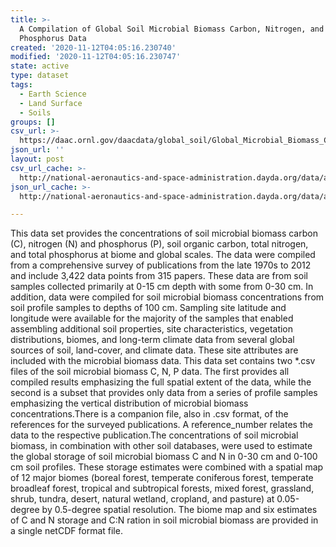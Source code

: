 ```yaml
---
title: >-
  A Compilation of Global Soil Microbial Biomass Carbon, Nitrogen, and
  Phosphorus Data
created: '2020-11-12T04:05:16.230740'
modified: '2020-11-12T04:05:16.230747'
state: active
type: dataset
tags:
  - Earth Science
  - Land Surface
  - Soils
groups: []
csv_url: >-
  https://daac.ornl.gov/daacdata/global_soil/Global_Microbial_Biomass_C_N_P//comp/Soil_Microbial_Biomass_C_N_P_references.csv
json_url: ''
layout: post
csv_url_cache: >-
  http://national-aeronautics-and-space-administration.dayda.org/data/a-compilation-of-global-soil-m.csv
json_url_cache: >-
  http://national-aeronautics-and-space-administration.dayda.org/data/a-compilation-of-global-soil-m.json

---
```


This data set provides the concentrations of soil microbial biomass carbon (C), nitrogen (N) and phosphorus (P), soil organic carbon, total nitrogen, and total phosphorus at biome and global scales. The data were compiled from a comprehensive survey of publications from the late 1970s to 2012 and include 3,422 data points from 315 papers. These data are from soil samples collected primarily at 0-15 cm depth with some from 0-30 cm. In addition, data were compiled for soil microbial biomass concentrations from soil profile samples to depths of 100 cm. Sampling site latitude and longitude were available for the majority of the samples that enabled assembling additional soil properties, site characteristics, vegetation distributions, biomes, and long-term climate data from several global sources of soil, land-cover, and climate data. These site attributes are included with the microbial biomass data. This data set contains two *.csv files of the soil microbial biomass C, N, P data. The first provides all compiled results emphasizing the full spatial extent of the data, while the second is a subset that provides only data from a series of profile samples emphasizing the vertical distribution of microbial biomass concentrations.There is a companion file, also in .csv format, of the references for the surveyed publications. A reference_number relates the data to the respective publication.The concentrations of soil microbial biomass, in combination with other soil databases, were used to estimate the global storage of soil microbial biomass C and N in 0-30 cm and 0-100 cm soil profiles. These storage estimates were combined with a spatial map of 12 major biomes (boreal forest, temperate coniferous forest, temperate broadleaf forest, tropical and subtropical forests, mixed forest, grassland, shrub, tundra, desert, natural wetland, cropland, and pasture) at 0.05-degree by 0.5-degree spatial resolution. The biome map and six estimates of C and N storage and C:N ration in soil microbial biomass are provided in a single netCDF format file.

